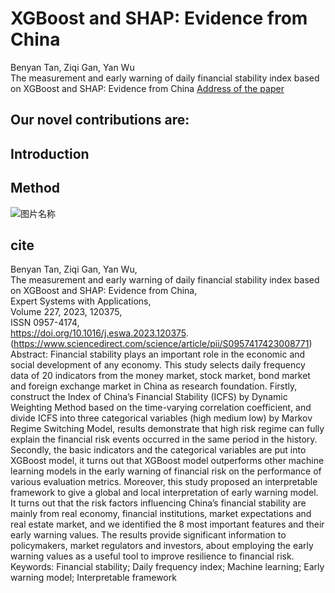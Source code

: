 # XGBoost and SHAP: Evidence from China
Benyan Tan, Ziqi Gan, Yan Wu  
The measurement and early warning of daily financial stability index based on XGBoost and SHAP: Evidence from China [Address of the paper](https://www.sciencedirect.com/science/article/pii/S0957417423008771)   

## Our novel contributions are:

## Introduction

## Method
![图片名称]([https://img2.baidu.com/it/u=3913729461,3658245748&fm=253&fmt=auto&app=138&f=JPEG?w=800&h=500](https://img-blog.csdn.net/20140414175605265))  
## cite
Benyan Tan, Ziqi Gan, Yan Wu,  
The measurement and early warning of daily financial stability index based on XGBoost and SHAP: Evidence from China,  
Expert Systems with Applications,  
Volume 227, 2023, 120375,  
ISSN 0957-4174,  
https://doi.org/10.1016/j.eswa.2023.120375.  
(https://www.sciencedirect.com/science/article/pii/S0957417423008771)  
Abstract: Financial stability plays an important role in the economic and social development of any economy. This study selects daily frequency data of 20 indicators from the money market, stock market, bond market and foreign exchange market in China as research foundation. Firstly, construct the Index of China’s Financial Stability (ICFS) by Dynamic Weighting Method based on the time-varying correlation coefficient, and divide ICFS into three categorical variables (high medium low) by Markov Regime Switching Model, results demonstrate that high risk regime can fully explain the financial risk events occurred in the same period in the history. Secondly, the basic indicators and the categorical variables are put into XGBoost model, it turns out that XGBoost model outperforms other machine learning models in the early warning of financial risk on the performance of various evaluation metrics. Moreover, this study proposed an interpretable framework to give a global and local interpretation of early warning model. It turns out that the risk factors influencing China’s financial stability are mainly from real economy, financial institutions, market expectations and real estate market, and we identified the 8 most important features and their early warning values. The results provide significant information to policymakers, market regulators and investors, about employing the early warning values as a useful tool to improve resilience to financial risk.  
Keywords: Financial stability; Daily frequency index; Machine learning; Early warning model; Interpretable framework  

